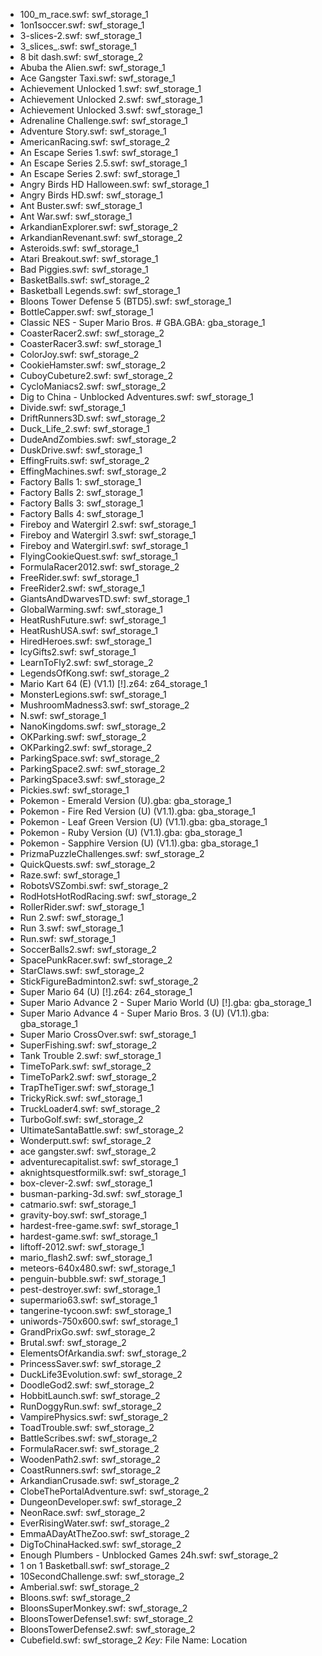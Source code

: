 * 100_m_race.swf: swf_storage_1
* 1on1soccer.swf: swf_storage_1
* 3-slices-2.swf: swf_storage_1
* 3_slices_.swf: swf_storage_1
* 8 bit dash.swf: swf_storage_2
* Abuba the Alien.swf: swf_storage_1
* Ace Gangster Taxi.swf: swf_storage_1
* Achievement Unlocked 1.swf: swf_storage_1
* Achievement Unlocked 2.swf: swf_storage_1
* Achievement Unlocked 3.swf: swf_storage_1
* Adrenaline Challenge.swf: swf_storage_1
* Adventure Story.swf: swf_storage_1
* AmericanRacing.swf: swf_storage_2
* An Escape Series 1.swf: swf_storage_1
* An Escape Series 2.5.swf: swf_storage_1
* An Escape Series 2.swf: swf_storage_1
* Angry Birds HD Halloween.swf: swf_storage_1
* Angry Birds HD.swf: swf_storage_1
* Ant Buster.swf: swf_storage_1
* Ant War.swf: swf_storage_1
* ArkandianExplorer.swf: swf_storage_2
* ArkandianRevenant.swf: swf_storage_2
* Asteroids.swf: swf_storage_1
* Atari Breakout.swf: swf_storage_1
* Bad Piggies.swf: swf_storage_1
* BasketBalls.swf: swf_storage_2
* Basketball Legends.swf: swf_storage_1
* Bloons Tower Defense 5 (BTD5).swf: swf_storage_1
* BottleCapper.swf: swf_storage_1
* Classic NES - Super Mario Bros. # GBA.GBA: gba_storage_1
* CoasterRacer2.swf: swf_storage_2
* CoasterRacer3.swf: swf_storage_1
* ColorJoy.swf: swf_storage_2
* CookieHamster.swf: swf_storage_2
* CuboyCubeture2.swf: swf_storage_2
* CycloManiacs2.swf: swf_storage_2
* Dig to China - Unblocked Adventures.swf: swf_storage_1
* Divide.swf: swf_storage_1
* DriftRunners3D.swf: swf_storage_2
* Duck_Life_2.swf: swf_storage_1
* DudeAndZombies.swf: swf_storage_2
* DuskDrive.swf: swf_storage_1
* EffingFruits.swf: swf_storage_2
* EffingMachines.swf: swf_storage_2
* Factory Balls 1: swf_storage_1
* Factory Balls 2: swf_storage_1
* Factory Balls 3: swf_storage_1
* Factory Balls 4: swf_storage_1
* Fireboy and Watergirl 2.swf: swf_storage_1
* Fireboy and Watergirl 3.swf: swf_storage_1
* Fireboy and Watergirl.swf: swf_storage_1
* FlyingCookieQuest.swf: swf_storage_1
* FormulaRacer2012.swf: swf_storage_2
* FreeRider.swf: swf_storage_1
* FreeRider2.swf: swf_storage_1
* GiantsAndDwarvesTD.swf: swf_storage_1
* GlobalWarming.swf: swf_storage_1
* HeatRushFuture.swf: swf_storage_1
* HeatRushUSA.swf: swf_storage_1
* HiredHeroes.swf: swf_storage_1
* IcyGifts2.swf: swf_storage_1
* LearnToFly2.swf: swf_storage_2
* LegendsOfKong.swf: swf_storage_2
* Mario Kart 64 (E) (V1.1) [!].z64: z64_storage_1
* MonsterLegions.swf: swf_storage_1
* MushroomMadness3.swf: swf_storage_2
* N.swf: swf_storage_1
* NanoKingdoms.swf: swf_storage_2
* OKParking.swf: swf_storage_2
* OKParking2.swf: swf_storage_2
* ParkingSpace.swf: swf_storage_2
* ParkingSpace2.swf: swf_storage_2
* ParkingSpace3.swf: swf_storage_2
* Pickies.swf: swf_storage_1
* Pokemon - Emerald Version (U).gba: gba_storage_1
* Pokemon - Fire Red Version (U) (V1.1).gba: gba_storage_1
* Pokemon - Leaf Green Version (U) (V1.1).gba: gba_storage_1
* Pokemon - Ruby Version (U) (V1.1).gba: gba_storage_1
* Pokemon - Sapphire Version (U) (V1.1).gba: gba_storage_1
* PrizmaPuzzleChallenges.swf: swf_storage_2
* QuickQuests.swf: swf_storage_2
* Raze.swf: swf_storage_1
* RobotsVSZombi.swf: swf_storage_2
* RodHotsHotRodRacing.swf: swf_storage_2
* RollerRider.swf: swf_storage_1
* Run 2.swf: swf_storage_1
* Run 3.swf: swf_storage_1
* Run.swf: swf_storage_1
* SoccerBalls2.swf: swf_storage_2
* SpacePunkRacer.swf: swf_storage_2
* StarClaws.swf: swf_storage_2
* StickFigureBadminton2.swf: swf_storage_2
* Super Mario 64 (U) [!].z64: z64_storage_1
* Super Mario Advance 2 - Super Mario World (U) [!].gba: gba_storage_1
* Super Mario Advance 4 - Super Mario Bros. 3 (U) (V1.1).gba: gba_storage_1
* Super Mario CrossOver.swf: swf_storage_1
* SuperFishing.swf: swf_storage_2
* Tank Trouble 2.swf: swf_storage_1
* TimeToPark.swf: swf_storage_2
* TimeToPark2.swf: swf_storage_2
* TrapTheTiger.swf: swf_storage_1
* TrickyRick.swf: swf_storage_1
* TruckLoader4.swf: swf_storage_2
* TurboGolf.swf: swf_storage_2
* UltimateSantaBattle.swf: swf_storage_2
* Wonderputt.swf: swf_storage_2
* ace gangster.swf: swf_storage_2
* adventurecapitalist.swf: swf_storage_1
* aknightsquestformilk.swf: swf_storage_1
* box-clever-2.swf: swf_storage_1
* busman-parking-3d.swf: swf_storage_1
* catmario.swf: swf_storage_1
* gravity-boy.swf: swf_storage_1
* hardest-free-game.swf: swf_storage_1
* hardest-game.swf: swf_storage_1
* liftoff-2012.swf: swf_storage_1
* mario_flash2.swf: swf_storage_1
* meteors-640x480.swf: swf_storage_1
* penguin-bubble.swf: swf_storage_1
* pest-destroyer.swf: swf_storage_1
* supermario63.swf: swf_storage_1
* tangerine-tycoon.swf: swf_storage_1
* uniwords-750x600.swf: swf_storage_1
* GrandPrixGo.swf: swf_storage_2
* Brutal.swf: swf_storage_2
* ElementsOfArkandia.swf: swf_storage_2
* PrincessSaver.swf: swf_storage_2
* DuckLife3Evolution.swf: swf_storage_2
* DoodleGod2.swf: swf_storage_2
* HobbitLaunch.swf: swf_storage_2
* RunDoggyRun.swf: swf_storage_2
* VampirePhysics.swf: swf_storage_2
* ToadTrouble.swf: swf_storage_2
* BattleScribes.swf: swf_storage_2
* FormulaRacer.swf: swf_storage_2
* WoodenPath2.swf: swf_storage_2
* CoastRunners.swf: swf_storage_2
* ArkandianCrusade.swf: swf_storage_2
* ClobeThePortalAdventure.swf: swf_storage_2
* DungeonDeveloper.swf: swf_storage_2
* NeonRace.swf: swf_storage_2
* EverRisingWater.swf: swf_storage_2
* EmmaADayAtTheZoo.swf: swf_storage_2
* DigToChinaHacked.swf: swf_storage_2
* Enough Plumbers - Unblocked Games 24h.swf: swf_storage_2
* 1 on 1 Basketball.swf: swf_storage_2
* 10SecondChallenge.swf: swf_storage_2
* Amberial.swf: swf_storage_2
* Bloons.swf: swf_storage_2
* BloonsSuperMonkey.swf: swf_storage_2
* BloonsTowerDefense1.swf: swf_storage_2
* BloonsTowerDefense2.swf: swf_storage_2
* Cubefield.swf: swf_storage_2
*Key:* File Name: Location
